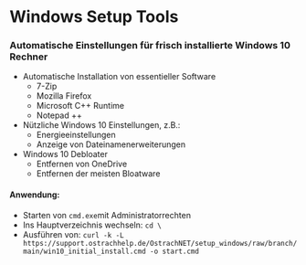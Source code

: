 # Windows Setup Tools

### Automatische Einstellungen für frisch installierte Windows 10 Rechner

* Automatische Installation von essentieller Software
  * 7-Zip
  * Mozilla Firefox
  * Microsoft C++ Runtime
  * Notepad ++
* Nützliche Windows 10 Einstellungen, z.B.:
  * Energieeinstellungen
  * Anzeige von Dateinamenerweiterungen
* Windows 10 Debloater
  * Entfernen von OneDrive
  * Entfernen der meisten Bloatware

#### Anwendung:
* Starten von ```cmd.exe```mit Administratorrechten
* Ins Hauptverzeichnis wechseln: ```cd \```
* Ausführen von: ```curl -k -L https://support.ostrachhelp.de/OstrachNET/setup_windows/raw/branch/main/win10_initial_install.cmd -o start.cmd```